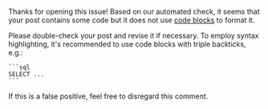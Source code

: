 Thanks for opening this issue! Based on our automated check, it seems that your post contains some code but it does not use [code blocks](https://docs.github.com/en/get-started/writing-on-github/working-with-advanced-formatting/creating-and-highlighting-code-blocks) to format it.
          
Please double-check your post and revise it if necessary. To employ syntax highlighting, it's recommended to use code blocks with triple backticks, e.g.:
````
```sql
SELECT ...
```
````
If this is a false positive, feel free to disregard this comment.
